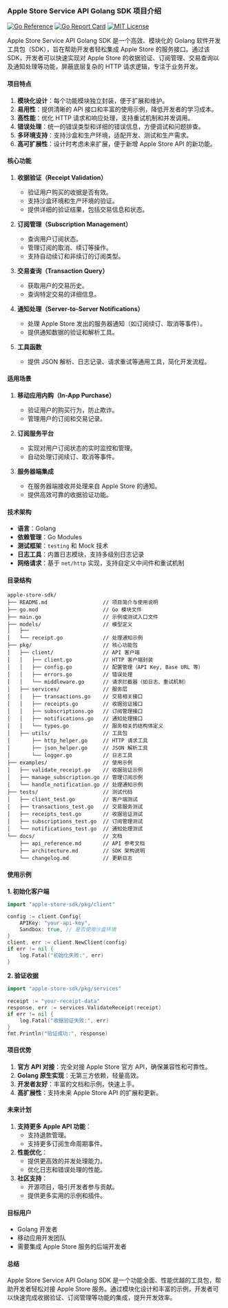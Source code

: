 ### **Apple Store Service API Golang SDK 项目介绍**

[![Go Reference](https://pkg.go.dev/badge/github.com/godrealms/go-apple-sdk.svg)](https://pkg.go.dev/github.com/godrealms/go-apple-sdk)
[![Go Report Card](https://goreportcard.com/badge/github.com/godrealms/go-apple-sdk)](https://goreportcard.com/report/github.com/godrealms/go-apple-sdk)
[![MIT License](https://img.shields.io/badge/license-MIT-blue.svg)](LICENSE)

Apple Store Service API Golang SDK 是一个高效、模块化的 Golang 软件开发工具包（SDK），旨在帮助开发者轻松集成 Apple Store 的服务接口。通过该 SDK，开发者可以快速实现对 Apple Store 的收据验证、订阅管理、交易查询以及通知处理等功能，屏蔽底层复杂的 HTTP 请求逻辑，专注于业务开发。

#### **项目特点**
1. **模块化设计**：每个功能模块独立封装，便于扩展和维护。
2. **易用性**：提供清晰的 API 接口和丰富的使用示例，降低开发者的学习成本。
3. **高性能**：优化 HTTP 请求和响应处理，支持重试机制和并发调用。
4. **错误处理**：统一的错误类型和详细的错误信息，方便调试和问题排查。
5. **多环境支持**：支持沙盒和生产环境，适配开发、测试和生产需求。
6. **高可扩展性**：设计时考虑未来扩展，便于新增 Apple Store API 的新功能。

#### **核心功能**
1. **收据验证（Receipt Validation）**
   - 验证用户购买的收据是否有效。
   - 支持沙盒环境和生产环境的验证。
   - 提供详细的验证结果，包括交易信息和状态。

2. **订阅管理（Subscription Management）**
   - 查询用户订阅状态。
   - 管理订阅的取消、续订等操作。
   - 支持自动续订和非续订的订阅类型。

3. **交易查询（Transaction Query）**
   - 获取用户的交易历史。
   - 查询特定交易的详细信息。

4. **通知处理（Server-to-Server Notifications）**
   - 处理 Apple Store 发出的服务器通知（如订阅续订、取消等事件）。
   - 提供通知数据的验证和解析工具。

5. **工具函数**
   - 提供 JSON 解析、日志记录、请求重试等通用工具，简化开发流程。

#### **适用场景**
1. **移动应用内购（In-App Purchase）**
   - 验证用户的购买行为，防止欺诈。
   - 管理用户的订阅和交易记录。

2. **订阅服务平台**
   - 实现对用户订阅状态的实时监控和管理。
   - 自动处理订阅续订、取消等事件。

3. **服务器端集成**
   - 在服务器端接收并处理来自 Apple Store 的通知。
   - 提供高效可靠的收据验证功能。

#### **技术架构**
- **语言**：Golang
- **依赖管理**：Go Modules
- **测试框架**：`testing` 和 Mock 技术
- **日志工具**：内置日志模块，支持多级别日志记录
- **网络请求**：基于 `net/http` 实现，支持自定义中间件和重试机制

#### **目录结构**
```plaintext
apple-store-sdk/
├── README.md                  // 项目简介与使用说明
├── go.mod                     // Go 模块文件
├── main.go                    // 示例或测试入口文件
├── models/                    // 模型定义
│   ├──                 
│   └── receipt.go             // 处理通知示例
├── pkg/                       // 核心功能包
│   ├── client/                // API 客户端
│   │   ├── client.go          // HTTP 客户端封装
│   │   ├── config.go          // 配置管理（API Key, Base URL 等）
│   │   ├── errors.go          // 错误处理
│   │   └── middleware.go      // 请求拦截器（如日志、重试机制）
│   ├── services/              // 服务层
│   │   ├── transactions.go    // 交易相关接口
│   │   ├── receipts.go        // 收据验证接口
│   │   ├── subscriptions.go   // 订阅管理接口
│   │   ├── notifications.go   // 通知处理接口
│   │   └── types.go           // 服务相关的结构体定义
│   ├── utils/                 // 工具包
│       ├── http_helper.go     // HTTP 请求工具
│       ├── json_helper.go     // JSON 解析工具
│       └── logger.go          // 日志工具
├── examples/                  // 使用示例
│   ├── validate_receipt.go    // 收据验证示例
│   ├── manage_subscription.go // 管理订阅示例
│   └── handle_notification.go // 处理通知示例
├── tests/                     // 测试代码
│   ├── client_test.go         // 客户端测试
│   ├── transactions_test.go   // 交易服务测试
│   ├── receipts_test.go       // 收据验证测试
│   ├── subscriptions_test.go  // 订阅管理测试
│   └── notifications_test.go  // 通知处理测试
└── docs/                      // 文档
    ├── api_reference.md       // API 参考文档
    ├── architecture.md        // SDK 架构说明
    └── changelog.md           // 更新日志
```

#### **使用示例**
**1. 初始化客户端**
```go
import "apple-store-sdk/pkg/client"

config := client.Config{
    APIKey: "your-api-key",
    Sandbox: true, // 是否使用沙盒环境
}
client, err := client.NewClient(config)
if err != nil {
    log.Fatal("初始化失败:", err)
}
```

**2. 验证收据**
```go
import "apple-store-sdk/pkg/services"

receipt := "your-receipt-data"
response, err := services.ValidateReceipt(receipt)
if err != nil {
    log.Fatal("收据验证失败:", err)
}
fmt.Println("验证成功:", response)
```

#### **项目优势**
1. **官方 API 对接**：完全对接 Apple Store 官方 API，确保兼容性和可靠性。
2. **Golang 原生实现**：无第三方依赖，轻量高效。
3. **开发者友好**：丰富的文档和示例，快速上手。
4. **高扩展性**：支持未来 Apple Store API 的扩展和更新。

#### **未来计划**
1. **支持更多 Apple API 功能**：
   - 支持退款管理。
   - 支持更多订阅生命周期事件。
2. **性能优化**：
   - 提供更高效的并发处理能力。
   - 优化日志和错误处理的性能。
3. **社区支持**：
   - 开源项目，吸引开发者参与贡献。
   - 提供更多实用的示例和插件。

#### **目标用户**
- Golang 开发者
- 移动应用开发团队
- 需要集成 Apple Store 服务的后端开发者

#### **总结**
Apple Store Service API Golang SDK 是一个功能全面、性能优越的工具包，帮助开发者轻松对接 Apple Store 服务。通过模块化设计和丰富的示例，开发者可以快速完成收据验证、订阅管理等功能的集成，提升开发效率。
